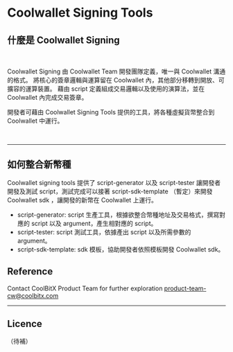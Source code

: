 # Coolwallet Signing Tools

## 什麼是 Coolwallet Signing
<br>

Coolwallet Signing 由 Coolwallet Team 開發團隊定義，唯一與 Coolwallet 溝通的格式。
將核心的簽章邏輯與運算留在 Coolwallet 內，其他部分移轉到開放、可擴容的運算裝置。
藉由 script 定義組成交易邏輯以及使用的演算法，並在 Coolwallet 內完成交易簽章。

開發者可藉由 Coolwallet Signing Tools 提供的工具，將各種虛擬貨幣整合到 Coolwallet 中運行。

<br>

---
## 如何整合新幣種 

Coolwallet signing tools 提供了 script-generator 以及 script-tester 讓開發者開發及測試 script，測試完成可以接著 script-sdk-template （暫定）來開發 Coolwallet sdk ，讓開發的新幣在 Coolwallet 上運行。

- script-generator: script 生產工具，根據欲整合幣種地址及交易格式，撰寫對應的 script 以及 argument，產生相對應的 script。
- script-tester: script 測試工具，依據產出 script 以及所需參數的 argument。
- script-sdk-template: sdk 模板，協助開發者依照模板開發 Coolwallet sdk。


## Reference

Contact CoolBitX Product Team for further exploration
product-team-cw@coolbitx.com


---
## Licence


（待補）



